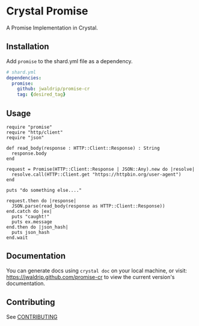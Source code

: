 # Crystal Promise
A Promise Implementation in Crystal.

## Installation

Add `promise` to the shard.yml file as a dependency.

```yml
# shard.yml
dependencies:
  promise:
    github: jwaldrip/promise-cr
    tag: {desired_tag}
```

## Usage

```crystal
require "promise"
require "http/client"
require "json"

def read_body(response : HTTP::Client::Response) : String
  response.body
end

request = Promise(HTTP::Client::Response | JSON::Any).new do |resolve|
  resolve.call(HTTP::Client.get "https://httpbin.org/user-agent")
end

puts "do something else...."

request.then do |response|
  JSON.parse(read_body(response as HTTP::Client::Response))
end.catch do |ex|
  puts "caught!"
  puts ex.message
end.then do |json_hash|
  puts json_hash
end.wait
```

## Documentation

You can generate docs using `crystal doc` on your local machine,
or visit: https://jwaldrip.github.com/promise-cr to view the current version's
documentation.

## Contributing

See [CONTRIBUTING](/CONTRIBUTING.md)
